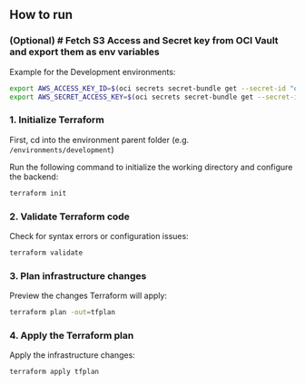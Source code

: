 ## How to run

### (Optional) # Fetch S3 Access and Secret key from OCI Vault and export them as env variables

Example for the Development environments:
```bash
export AWS_ACCESS_KEY_ID=$(oci secrets secret-bundle get --secret-id "ocid1.vaultsecret.oc1.eu-frankfurt-1.amaaaaaarhmdlkaat26e6tfobamrzxdila5qy54sgxrq4ustsdltj4ygo7qq" --query "data.\"secret-bundle-content\".content" --raw-output --profile BMW-TF | base64 --decode)
export AWS_SECRET_ACCESS_KEY=$(oci secrets secret-bundle get --secret-id "ocid1.vaultsecret.oc1.eu-frankfurt-1.amaaaaaarhmdlkaaoar4iyl57uhwyxffxhkpt6kquauygjzgqcpqiraxtgsq" --query "data.\"secret-bundle-content\".content" --raw-output --profile BMW-TF | base64 --decode)
```

### 1. Initialize Terraform

First, cd into the environment parent folder (e.g. `/environments/development`)

Run the following command to initialize the working directory and configure the backend:

```bash
terraform init
```

### 2. Validate Terraform code

Check for syntax errors or configuration issues:

```bash
terraform validate
```

### 3. Plan infrastructure changes

Preview the changes Terraform will apply:

```bash
terraform plan -out=tfplan
```
### 4. Apply the Terraform plan

Apply the infrastructure changes:

```bash
terraform apply tfplan
```